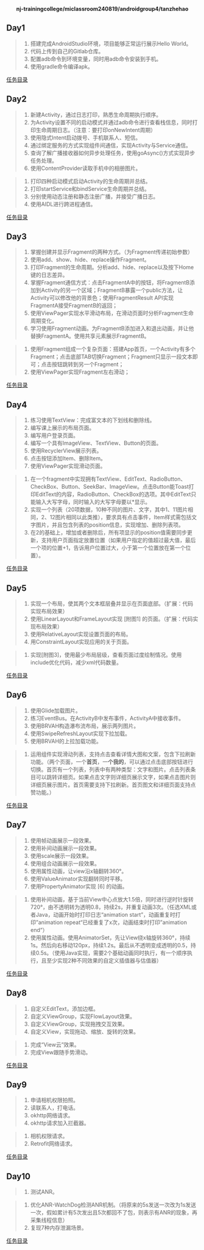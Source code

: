 <div>
    <p align="center">
        <strong>nj-trainingcollege/miclassroom240819/androidgroup4/tanzhehao</strong>
        <br>
    </p>
</div>

## Day1

>1. 搭建完成AndroidStudio环境，项目能够正常运行展示Hello World。
>2. 代码上传到自己的Gitlab仓库。
>3. 配置adb命令到环境变量，同时用adb命令安装到手机。
>4. 使用gradle命令编译apk。

[任务目录](https://partner-gitlab.mioffice.cn/nj-trainingcollege/miclassroom240819/androidgroup4/tanzhehao/homework/-/tree/main/day1)

## Day2

>1. 新建Activity，通过日志打印，熟悉生命周期执行顺序。
>2. 为Activity设置不同的启动模式并通过adb命令进行查看栈信息，同时打印生命周期日志。（注意：要打印onNewIntent周期）
>3. 使用隐式Intent启动拨号、手机联系人、短信。
>4. 通过绑定服务的方式实现组件间通信，实现Activity与Service通信。
>5. 查询了解广播接收器如何异步处理任务，使用goAsync()方式实现异步任务处理。
>6. 使用ContentProvider读取手机中的相册图片。

>1. 打印四种启动模式启动Activity的生命周期并总结。
>2. 打印startService和bindService生命周期并总结。
>3. 分别使用动态注册和静态注册广播，并接受广播日志。
>4. 使用AIDL进行跨进程通信。

[任务目录](https://partner-gitlab.mioffice.cn/nj-trainingcollege/miclassroom240819/androidgroup4/tanzhehao/homework/-/tree/main/day2)

## Day3

>1. 掌握创建并显示Fragment的两种方式。（为Fragment传递初始参数）
>2. 使用add、show、hide、replace操作Fragment。
>3. 打印Fragment的生命周期。分析add、hide、replace以及按下Home键的日志差异。
>4. 掌握Fragment通信方式：点击FragmentA中的按钮，将FragmentB添加到Activity的另一个区域；FragmentB暴露一个public方法，让Activity可以修改他的背景色；使用FragmentResult API实现FragmentA接受FragmentB的返回；
>5. 使用ViewPager实现水平滑动布局，在滑动页面时分析Fragment生命周期变化。
>6. 学习使用Fragment动画。为FragmentB添加进入和退出动画，并让他替换FragmentA。使用共享元素展示FragmentB。

>1. 使用Fragment组成一个复杂页面：搭建App首页，一个Activity有多个Fragment；点击底部TAB切换Fragment；Fragment只显示一段文本即可；点击按钮跳转到另一个Fragment；
>2. 使用ViewPager实现Fragment左右滑动；

[任务目录](https://partner-gitlab.mioffice.cn/nj-trainingcollege/miclassroom240819/androidgroup4/tanzhehao/homework/-/tree/main/day3)

## Day4

>1. 练习使用TextView：完成富文本的下划线和删除线。
>2. 编写课上展示的布局页面。
>3. 编写用户登录页面。
>4. 编写一个具有ImageView、TextView、Button的页面。
>5. 使用RecyclerView展示列表。
>6. 点击按钮添加Item、删除Item。
>7. 使用ViewPager实现滑动页面。

>1. 在一个fragment中实现拥有TextView、EditText、RadioButton、CheckBox、Button、SeekBar、ImageView。点击Button能Toast打印EditText的内容，RadioButton、CheckBox的选项。其中EditText只能输入大写字母，同时输入的大写字母要以*显示。
>2. 实现一个列表（20项数据，10种不同的图片、文字，其中1、11图片相同，2、12图片相同以此类推），要求具有点击事件，Item样式需包括文字图片，并且包含列表的position信息，实现增加、删除列表项。
>3. 在2的基础上，增加或者删除后，所有项显示的position值需要同步更新，支持用户页面指定放置位置（如果用户指定的值超过最大值，最后一个项的位置+1，告诉用户位置过大，小于第一个位置放在第一个位置）。

[任务目录](https://partner-gitlab.mioffice.cn/nj-trainingcollege/miclassroom240819/androidgroup4/tanzhehao/homework/-/tree/main/day4)

## Day5

>1. 实现一个布局，使其两个文本框层叠并显示在页面底部。（扩展：代码实现布局效果）
>2. 使用LinearLayout和FrameLayout实现 [附图1] 的页面。（扩展：代码实现布局效果）
>3. 使用RelativeLayout实现设置页面的布局。
>4. 用ConstraintLayout实现应用的关于页面。

>1. 实现[附图3]，使用最少布局层级，查看页面过度绘制情况。使用include优化代码，减少xml代码数量。

[任务目录](day5)

## Day6

>1. 使用Glide加载图片。
>2. 练习EventBus。在ActivityB中发布事件，ActivityA中接收事件。
>3. 使用BRVAH构造瀑布流布局，展示两列图片。
>4. 使用SwipeRefreshLayout实现下拉加载。
>5. 使用BRVAH的上拉加载功能。

>1. 运用组件实现滑动列表，支持点击查看详情大图和文案，包含下拉刷新功能。（两个页面，一个**首页**，一**个我的**，可以通过点击底部按钮进行切换。首页有一个列表，列表中有两种类型：文字和图片。点击列表条目可以跳转详细页。如果点击文字则详细页展示文字，如果点击图片则详细页展示图片。首页需要支持下拉刷新。首页图文和详细页面支持点赞功能。）

[任务目录](day6)

## Day7

>1. 使用帧动画展示一段效果。
>2. 使用补间动画展示一段效果。
>3. 使用scale展示一段效果。
>4. 使用组合动画展示一段效果。
>5. 使用属性动画，让view沿x轴翻转360°。
>6. 使用ValueAnimator实现翻转同时平移。
>7. 使用PropertyAnimator实现 [6] 的动画。

>1. 使用补间动画，基于当前View中心点放大1.5倍，同时进行逆时针旋转720°，由不透明转为透明0.8，持续2s，并重复动画3次。（任选XML或者Java，动画开始时打印日志“animation start”，动画重复时打印”animation repeat“已经重复了x次，动画结束时打印”animation end“）
>2. 使用属性动画。使用AnimatorSet，先让View绕x轴旋转360°，持续1s。然后向右移动120px，持续1.2s。最后从不透明变成透明的0.5，持续0.5s。（使用Java实现，需要2个基础动画同时执行，有一个顺序执行，且至少实现2种不同效果的自定义插值器与估值器）

[任务目录](day7)

## Day8

>1. 自定义EditText，添加边框。
>2. 自定义ViewGroup，实现FlowLayout效果。
>3. 自定义ViewGroup，实现拖拽交互效果。
>4. 自定义View，实现拖动、缩放、旋转的效果。

>1. 完成“View云”效果。 
>2. 完成View跟随手势滑动。

[任务目录](day8)

## Day9

>1. 申请相机权限拍照。
>2. 读联系人，打电话。
>3. okhttp网络请求。
>4. okhttp请求加入拦截器。

>1. 相机权限请求。
>2. Retrofit网络请求。

[任务目录](day9)

## Day10

>1. 测试ANR。

>1. 优化ANR-WatchDog检测ANR机制。（将原来的5s发送一次改为1s发送一次，假如累计有5次发出且5次都回不了包，则表示有ANR的现象，再采集线程信息）
>2. 复现7种内存泄漏场景。

[任务目录](day10)
